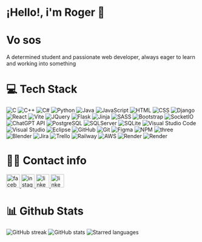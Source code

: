 # ¡Hello!, i'm Roger 👋
# Vo sos

A determined student and passionate web developer, always eager to learn and working into something

# 💻 Tech Stack

![C](https://img.shields.io/badge/C-00599C?style=for-the-badge&logo=c&logoColor=white)
![C++](https://img.shields.io/badge/C%2B%2B-00599C?style=for-the-badge&logo=c%2B%2B&logoColor=white)
![C#](https://img.shields.io/badge/C%23-68217a?style=for-the-badge&logo=csharp&logoColor=white)
![Python](https://img.shields.io/badge/Python-FFD43B?style=for-the-badge&logo=python&logoColor=blue)
![Java](https://img.shields.io/badge/Java-FF0000?style=for-the-badge&logo=openjdk&logoColor=white)
![JavaScript](https://img.shields.io/badge/JavaScript-323330?style=for-the-badge&logo=javascript&logoColor=F7DF1E)
![HTML](https://img.shields.io/badge/HTML5-E34F26?style=for-the-badge&logo=html5&logoColor=white)
![CSS](https://img.shields.io/badge/CSS3-1572B6?style=for-the-badge&logo=css3&logoColor=white) 
![Django](https://img.shields.io/badge/Django-092E20?style=for-the-badge&logo=django&logoColor=green)
![React](https://img.shields.io/badge/React-20232A?style=for-the-badge&logo=react&logoColor=61DAFB)
![Vite](https://img.shields.io/badge/vite-%23646CFF.svg?style=for-the-badge&logo=vite&logoColor=white)
![JQuery](https://img.shields.io/badge/jQuery-0769AD?style=for-the-badge&logo=jquery&logoColor=white)
![Flask](https://img.shields.io/badge/Flask-000000?style=for-the-badge&logo=flask&logoColor=white)
![Jinja](https://img.shields.io/badge/jinja-white.svg?style=for-the-badge&logo=jinja&logoColor=black)
![SASS](https://img.shields.io/badge/SASS-hotpink.svg?style=for-the-badge&logo=SASS&logoColor=white)
![Bootstrap](https://img.shields.io/badge/Bootstrap-563D7C?style=for-the-badge&logo=bootstrap&logoColor=white)
![SocketIO](https://img.shields.io/badge/Socket.io-010101?&style=for-the-badge&logo=Socket.io&logoColor=white)
![ChatGPT API](https://img.shields.io/badge/ChatGPT_API-74aa9c?style=for-the-badge&logo=openai&logoColor=white)
![PostgreSQL](https://img.shields.io/badge/PostgreSQL-316192?style=for-the-badge&logo=postgresql&logoColor=white)
![SQLServer](https://img.shields.io/badge/Microsoft%20SQL%20Server-CC2927?style=for-the-badge&logo=microsoft%20sql%20server&logoColor=white)
![SQLite](https://img.shields.io/badge/Sqlite-003B57?style=for-the-badge&logo=sqlite&logoColor=white)
![Visual Studio Code](https://img.shields.io/badge/Visual%20Studio%20Code-0078d7.svg?style=for-the-badge&logo=visual-studio-code&logoColor=white)
![Visual Studio](https://img.shields.io/badge/Visual%20Studio-5C2D91.svg?style=for-the-badge&logo=visual-studio&logoColor=white)
![Eclipse](https://img.shields.io/badge/Eclipse-FE7A16.svg?style=for-the-badge&logo=Eclipse&logoColor=white)
![GitHub](https://img.shields.io/badge/Github-%23121011.svg?style=for-the-badge&logo=github&logoColor=white)
![Git](https://img.shields.io/badge/Git-%23F05033.svg?style=for-the-badge&logo=git&logoColor=white)
![Figma](https://img.shields.io/badge/Figma-%232e3038.svg?style=for-the-badge&logo=figma&logoColor=white)
![NPM](https://img.shields.io/badge/npm-%23CB3837.svg?style=for-the-badge&logo=npm&logoColor=white)
![three](https://img.shields.io/badge/Three.js-%23000000.svg?style=for-the-badge&logo=three.js&logoColor=white)
![Blender](https://img.shields.io/badge/Blender-%23E87D0D.svg?style=for-the-badge&logo=blender&logoColor=white)
![Jira](https://img.shields.io/badge/Jira-%232785ff.svg?style=for-the-badge&logo=jira&logoColor=white)
![Trello](https://img.shields.io/badge/Trello-%232785ff.svg?style=for-the-badge&logo=trello&logoColor=white)
![Railway](https://img.shields.io/badge/Railway-%23000000.svg?style=for-the-badge&logo=railway&logoColor=white)
![AWS](https://img.shields.io/badge/AWS-%23ff9801.svg?style=for-the-badge&logo=amazon-aws&logoColor=white)
![Render](https://img.shields.io/badge/Render-%23000000.svg?style=for-the-badge&logo=render&logoColor=white)
![Render](https://img.shields.io/badge/Docker-%232496ED.svg?style=for-the-badge&logo=docker&logoColor=white)


# 🙋‍♂️ Contact info

<div align="left">
  <a href="https://www.facebook.com/roger.alfaro.3785" target="_blank">
    <img src="https://img.shields.io/static/v1?message=Facebook&logo=facebook&label=&color=3a589f&logoColor=white&labelColor=&style=for-the-badge" height="35" alt="facebook logo"  />
  </a>
  <a href="https://www.instagram.com/roger_alfaro17/" target="_blank">
    <img src="https://img.shields.io/static/v1?message=Instagram&logo=instagram&label=&color=E4405F&logoColor=white&labelColor=&style=for-the-badge" height="35" alt="instagram logo"  />
  </a>
  <a href="https://www.linkedin.com/in/roger-alfaro-06bb842b0/" target="_blank">
    <img src="https://img.shields.io/static/v1?message=LinkedIn&logo=linkedin&label=&color=0077B5&logoColor=white&labelColor=&style=for-the-badge" height="35" alt="linkedin logo"  />
  </a>
  <a href="mailto:ralfaros9317@gmail.com" target="_blank">
    <img src="https://img.shields.io/static/v1?message=Gmail&logo=Gmail&label=&color=EA4335&logoColor=white&labelColor=&style=for-the-badge" height="35" alt="linkedin logo"  />
  </a>
</div>

# 📊 Github Stats

![GitHub streak](https://streak-stats.demolab.com/?user=Ralfaro17&theme=dracula)
![GitHub stats](https://github-stats-git-master-ralfaro17s-projects.vercel.app/api?username=Ralfaro17&show_icons=true&theme=dracula&hide_border=false&include_all_commits=true&count_private=true)
![Starred languages](https://github-stats-git-master-ralfaro17s-projects.vercel.app/api/top-langs/?username=Ralfaro17&theme=dracula&hide_border=false&include_all_commits=true&count_private=true&layout=compact&card_width=400&card_height=600)

